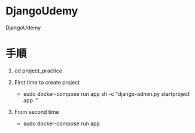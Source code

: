 # DjangoUdemy
DjangoUdemy

# 手順
1. cd project_practice

1. First time to create project
    - sudo docker-compose run app sh -c "django-admin.py startproject app ."
    
1. From second time 
    - sudo docker-compose run app 

